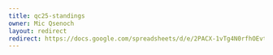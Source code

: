 ```yaml
---
title: qc25-standings
owner: Mic Qsenoch
layout: redirect
redirect: https://docs.google.com/spreadsheets/d/e/2PACX-1vTg4N0rfhOEvtRGG2FhasBCUS-AHx7_FQSSXHfQ9PUEqSq-30NDICQ_kUM8-4l_zXtjGjTFDd_Q_dL7/pubhtml
---
```

